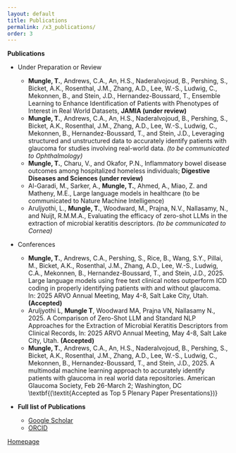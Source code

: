 ```yaml
---
layout: default
title: Publications
permalink: /x3_publications/
order: 3
---
```


**Publications**<br>

- Under Preparation or Review
	- **Mungle, T.**, Andrews, C.A., An, H.S., Naderalvojoud, B., Pershing, S., Bicket, A.K., Rosenthal, J.M., Zhang, A.D., Lee, W.-S., Ludwig, C., Mekonnen, B., and Stein, J.D., Hernandez-Boussard, T., Ensemble Learning to Enhance Identification of Patients with Phenotypes of Interest in Real World Datasets, **JAMIA (under review)**
	- **Mungle, T.**, Andrews, C.A., An, H.S., Naderalvojoud, B., Pershing, S., Bicket, A.K., Rosenthal, J.M., Zhang, A.D., Lee, W.-S., Ludwig, C., Mekonnen, B., Hernandez-Boussard, T., and Stein, J.D., Leveraging structured and unstructured data to accurately identify patients with glaucoma for studies involving real-world data. _(to be communicated to Ophthalmology)_
	- **Mungle, T.**, Charu, V., and Okafor, P.N., Inflammatory bowel disease outcomes among hospitalized homeless individuals; **Digestive Diseases and Sciences (under review)**
   	- Al-Garadi, M., Sarker, A., **Mungle, T.**, Ahmed, A., Miao, Z. and Matheny, M.E., Large language models in healthcare (to be communicated to Nature Machine Intelligence)
   	- Aruljyothi, L., **Mungle, T.**, Woodward, M., Prajna, N.V., Nallasamy, N., and Nuijt, R.M.M.A., Evaluating the efficacy of zero-shot LLMs in the extraction of microbial keratitis descriptors. _(to be communicated to Cornea)_

- Conferences
  	- **Mungle, T.**, Andrews, C.A., Pershing, S., Rice, B., Wang, S.Y., Pillai, M., Bicket, A.K., Rosenthal, J.M., Zhang, A.D., Lee, W.-S., Ludwig, C.A., Mekonnen, B., Hernandez-Boussard, T., and Stein, J.D., 2025. Large language models using free text clinical notes outperform ICD coding in properly identifying patients with and without glaucoma. In: 2025 ARVO Annual Meeting, May 4-8, Salt Lake City, Utah. **(Accepted)**
  	- Aruljyothi L, **Mungle T**, Woodward MA, Prajna VN, Nallasamy N., 2025. A Comparison of Zero-Shot LLM and Standard NLP Approaches for the Extraction of Microbial Keratitis Descriptors from Clinical Records, In: 2025 ARVO Annual Meeting, May 4-8, Salt Lake City, Utah. **(Accepted)**
  	- **Mungle, T.**, Andrews, C.A., An, H.S., Naderalvojoud, B., Pershing, S., Bicket, A.K., Rosenthal, J.M., Zhang, A.D., Lee, W.-S., Ludwig, C., Mekonnen, B., Hernandez-Boussard, T., and Stein, J.D., 2025. A multimodal machine learning approach to accurately identify patients with glaucoma in real world data repositories. American Glaucoma Society, Feb 26-March 2; Washington, DC \textbf{(\textit{Accepted as Top 5 Plenary Paper Presentations})}

- **Full list of Publications**
	- [Google Scholar](https://scholar.google.com/citations?user=7YMfkdIAAAAJ&hl=en)
	- [ORCID](https://orcid.org/0000-0002-2109-3248) 

[Homepage](/)
